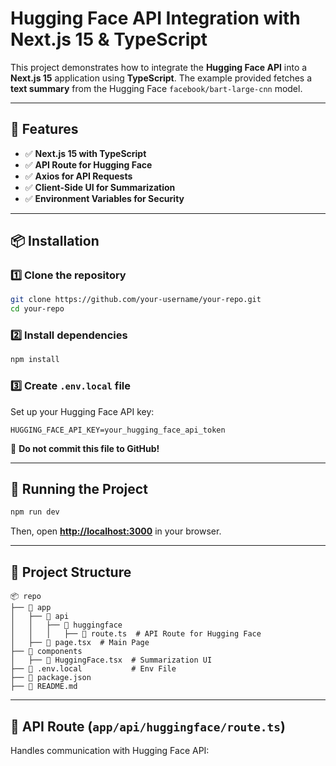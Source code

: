 # Hugging Face API Integration with Next.js 15 & TypeScript

This project demonstrates how to integrate the **Hugging Face API** into a **Next.js 15** application using **TypeScript**. The example provided fetches a **text summary** from the Hugging Face `facebook/bart-large-cnn` model.

---

## 🚀 Features
- ✅ **Next.js 15 with TypeScript**
- ✅ **API Route for Hugging Face**
- ✅ **Axios for API Requests**
- ✅ **Client-Side UI for Summarization**
- ✅ **Environment Variables for Security**

---

## 📦 Installation

### 1️⃣ Clone the repository
```sh
git clone https://github.com/your-username/your-repo.git
cd your-repo
```

### 2️⃣ Install dependencies
```sh
npm install
```

### 3️⃣ Create `.env.local` file
Set up your Hugging Face API key:
```env
HUGGING_FACE_API_KEY=your_hugging_face_api_token
```
🔴 **Do not commit this file to GitHub!**

---

## 🚀 Running the Project
```sh
npm run dev
```
Then, open **[http://localhost:3000](http://localhost:3000)** in your browser.

---

## 📂 Project Structure
```
📦 repo
├── 📁 app
│   ├── 📁 api
│   │   ├── 📁 huggingface
│   │   │   ├── 📄 route.ts  # API Route for Hugging Face
│   ├── 📄 page.tsx  # Main Page
├── 📁 components
│   ├── 📄 HuggingFace.tsx  # Summarization UI
├── 📄 .env.local           # Env File
├── 📄 package.json
├── 📄 README.md
```

---

## 🔧 API Route (`app/api/huggingface/route.ts`)

Handles communication with Hugging Face API:
